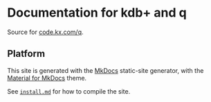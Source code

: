 Documentation for kdb+ and q
============================

Source for [code.kx.com/q](https://code.kx.com/q).

Platform
--------

This site is generated with the [MkDocs](https://mkdocs.org/) static-site generator, with the [Material for MkDocs](https://squidfunk.github.io/mkdocs-material/) theme. 

See [`install.md`](CONTRIBUTING/install.md) for how to compile the site. 

